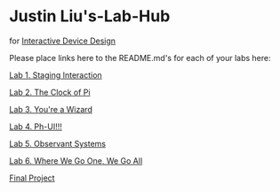 # Justin Liu's-Lab-Hub
for [Interactive Device Design](https://github.com/FAR-Lab/Developing-and-Designing-Interactive-Devices/)

Please place links here to the README.md's for each of your labs here:

[Lab 1. Staging Interaction](Lab%201/)

[Lab 2. The Clock of Pi](Lab%202/)

[Lab 3. You're a Wizard](Lab%203/)

[Lab 4. Ph-UI!!!](Lab%204/)

[Lab 5. Observant Systems](Lab%205/)

[Lab 6. Where We Go One, We Go All](Lab%206/)

[Final Project](Final%20Project/)
